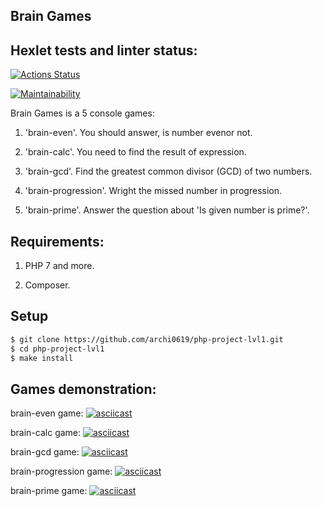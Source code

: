 ## Brain Games

## Hexlet tests and linter status:
[![Actions Status](https://github.com/archi0619/php-project-lvl1/workflows/hexlet-check/badge.svg)](https://github.com/archi0619/php-project-lvl1/actions)

[![Maintainability](https://api.codeclimate.com/v1/badges/a99a88d28ad37a79dbf6/maintainability)](https://codeclimate.com/github/codeclimate/codeclimate/maintainability)

Brain Games is a 5 console games:

1. 'brain-even'. You should answer, is number evenor not.

2. 'brain-calc'. You need to find the result of expression.

3. 'brain-gcd'. Find the greatest common divisor (GCD) of two numbers.

4. 'brain-progression'. Wright the missed number in progression.

5. 'brain-prime'. Answer the question about 'Is given number is prime?'.

## Requirements:

1. PHP 7 and more.

2. Composer.

## Setup

```sh
$ git clone https://github.com/archi0619/php-project-lvl1.git
$ cd php-project-lvl1
$ make install
```

## Games demonstration:

brain-even game:
[![asciicast](https://asciinema.org/a/txlNTiGE3eRjgNZwmywixO1ph.svg)](https://asciinema.org/a/txlNTiGE3eRjgNZwmywixO1ph)

brain-calc game:
[![asciicast](https://asciinema.org/a/UM1MIDyDBjz5idFfAbv7a2HrD.svg)](https://asciinema.org/a/UM1MIDyDBjz5idFfAbv7a2HrD)

brain-gcd game:
[![asciicast](https://asciinema.org/a/jPEmnd4TLAMVU11FkRSOUIQBE.svg)](https://asciinema.org/a/jPEmnd4TLAMVU11FkRSOUIQBE)

brain-progression game:
[![asciicast](https://asciinema.org/a/loh388UWA4Gh28AtYXHOZdYn4.svg)](https://asciinema.org/a/loh388UWA4Gh28AtYXHOZdYn4)

brain-prime game:
[![asciicast](https://asciinema.org/a/3GtRKlnaFZBCiXAYHY1TJp4UU.svg)](https://asciinema.org/a/3GtRKlnaFZBCiXAYHY1TJp4UU)